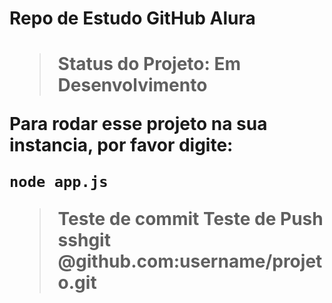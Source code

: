 <h1> Repo de Estudo GitHub Alura <h1>

> Status do Projeto: Em Desenvolvimento

Para rodar esse projeto na sua instancia, por favor digite:

```
node app.js
```
>Teste de commit
>Teste de Push sshgit @github.com:username/projeto.git
